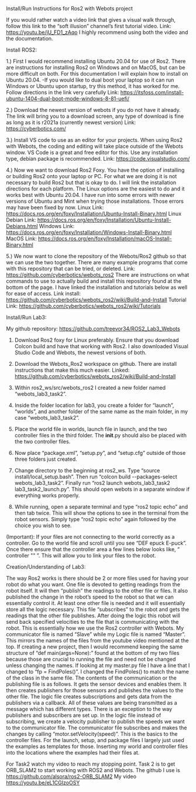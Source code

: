 Install/Run Instructions for Ros2 with Webots project

If you would rather watch a video link that gives a visual walk through, follow this link to the “soft illusion” channel’s first tutorial video. Link: https://youtu.be/jU_FD1_zAqo
I highly recommend using both the video and the documentation.

Install ROS2:

1.) First I would recommend installing Ubuntu 20.04 for use of Ros2. There are instructions for installing Ros2 on Windows and on MacOS, but can be more difficult on both. For this documentation I will explain how to install on Ubuntu 20.04. 
-If you would like to dual boot your laptop so it can run Windows or Ubuntu upon startup, try this method, it has worked for me. Follow directions in the link very carefully
 Link: https://itsfoss.com/install-ubuntu-1404-dual-boot-mode-windows-8-81-uefi/


2.) Download the newest version of webots if you do not have it already. The link will bring you to a download screen, any type of download is fine as long as it is r2021a (currently newest version)
Link: https://cyberbotics.com/


3.) Install VS code to use as an editor for your projects. When using Ros2 with Webots, the coding and editing will take place outside of the Webots window. VS Code is a great and free editor for this. Use any installation type, debian package is recommended. Link: https://code.visualstudio.com/


4.) Now we want to download Ros2 Foxy. You have the option of installing or building Ros2 onto your laptop or PC. For what we are doing it is not necessary to build Ros2 but that is okay to do. I will link the installation directions for each platform. The Linux options are the easiest to do and it works best with Ubuntu 20.04. I have run into some errors with newer versions of Ubuntu and Mint when trying those installations. Those errors may have been fixed by now.
Linux Link: https://docs.ros.org/en/foxy/Installation/Ubuntu-Install-Binary.html
Linux Debian Link: https://docs.ros.org/en/foxy/Installation/Ubuntu-Install-Debians.html
Windows Link: https://docs.ros.org/en/foxy/Installation/Windows-Install-Binary.html
MacOS Link: https://docs.ros.org/en/foxy/Installation/macOS-Install-Binary.html
 

5.) We now want to clone the repository of the Webots/Ros2 github so that we can use the two together. There are many example programs that come with this repository that can be tried, or deleted.
Link: https://github.com/cyberbotics/webots_ros2
There are instructions on what commands to use to actually build and install this repository found at the bottom of the page. I have linked the installation and tutorials below as well for ease of access.
Link install: https://github.com/cyberbotics/webots_ros2/wiki/Build-and-Install
Tutorial Link: https://github.com/cyberbotics/webots_ros2/wiki/Tutorials

Install/Run Lab3:

My github repository: https://github.com/treevor34/ROS2_Lab3_Webots

1) Download Ros2 foxy for Linux preferably. Ensure that you download Colcon build and have that working with Ros2. I also downloaded Visual Studio Code and Webots, the newest versions of both.

2) Download the Webots_Ros2 workspace on github. There are install instructions that make this much easier. Linked: https://github.com/cyberbotics/webots_ros2/wiki/Build-and-Install

3) Within ros2_ws/src/webots_ros2 I created a new folder named “webots_lab3_task2”.

4) Inside the folder location for lab3, you create a folder for “launch”, “worlds”, and another folder of the same name as the main folder, in my case “webots_lab3_task2”. 

5) Place the world file in worlds, launch file in launch, and the two controller files in the third folder. The __init__.py should also be placed with the two controller files.

6) Now place “package.xml”, “setup.py”, and “setup.cfg” outside of those three folders just created.

7) Change directory to the beginning at ros2_ws. Type “source install/local_setup.bash”. Then run “colcon build --packages-select webots_lab3_task2”. Finally run “ros2 launch webots_lab3_task2 lab3_task2_launch.py”. This should open webots in a separate window if everything works properly.

8) While running, open a separate terminal and type “ros2 topic echo” and then tab twice. This will show the options to see in the terminal from the robot sensors. Simply type “ros2 topic echo” again followed by the choice you wish to see.

(Important): If your files are not connecting to the world correctly as a controller. Go to the world file and scroll until you see “DEF epuck E-puck”. Once there ensure that the controller area a few lines below looks like, “    controller "<extern>"    ”. This will allow you to link your files to the robot.

Creation/Understanding of Lab3:

The way Ros2 works is there should be 2 or more files used for having your robot do what you want. One file is devoted to getting readings from the robot itself. It will then “publish” the readings to the other file or files. It also published the change in the robot’s speed to the robot so that we can essentially control it. At least one other file is needed and it will essentially store all the logic necessary. This file “subscribes” to the robot and gets the readings that the other file publishes. After doing the logic this robot will send back specified velocities to the file that is communicating with the robot. This is essentially how we use the Ros2 controller with Webots. My communicator file is named “Slave” while my Logic file is named “Master”. This mirrors the names of the files from the youtube video mentioned at the top. 
If creating a new project, then I would recommend keeping the same structure of “def main(args=None):” found at the bottom of my two files because those are crucial to running the file and need not be changed unless changing the names. If looking at my master.py file I have a line that I changed to “fp = FindPoles()”. I changed the FindPoles() to match the name of the class in the same file. 
The contents of the communication or the publishing file is as follows. It gets the sensor devices and enables them. It then creates publishers for those sensors and publishes the values to the other file. The logic file creates subscriptions and gets data from the publishers via a callback. All of these values are being transmitted as a message which has different types. There is an exception to the way publishers and subscribers are set up. In the logic file instead of subscribing, we create a velocity publisher to publish the speeds we want to the communicator file. The communicator file subscribes and makes the changes by calling “motor.setVelocity(speed)”. This is the basics to the controller files.
For the launch, setup, and package files I largely just used the examples as templates for those. Inserting my world and controller files into the locations where the examples had their files at.



For Task2 watch my video to reach my stopping point. Task 2 is to get ORB_SLAM2 to start working with ROS2 and Webots. The github I use is 
https://github.com/alsora/ros2-ORB_SLAM2
My video
https://youtu.be/eL1CGIzoOSY
